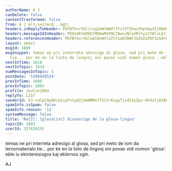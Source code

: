 ```yaml
---
authorName: A J
canDelete: false
contentTrasformed: false
from: A J &lt;seitec@...&gt;
headers.inReplyToHeader: PEFBTkxrVGlrczg2eWJmWVlfYzl5T1hocXhpVmp3ZjRWVHlUR240ZXgzZzQ0QG1haWwuZ21haWwuY29tPg==
headers.messageIdInHeader: PEUxUEtkREEtMDAwMVFNLTAwLnNlaXRlYy1tYWlsLXJ1QGYyOTgubWFpbC5ydT4=
headers.referencesHeader: PEFBTkxrVGlud1QxWVl2ZlFuaEVDWFJUZUZaTDF1US0rWXN5cnBOdDNuUUhqdUBtYWlsLmdtYWlsLmNvbT4gPEUxUEszMkstMDAwMU5BLTAwLnNlaXRlYy1tYWlsLXJ1QGYxNzIubWFpbC5ydT4gPEFBTkxrVGlrczg2eWJmWVlfYzl5T1hocXhpVmp3ZjRWVHlUR240ZXgzZzQ0QG1haWwuZ21haWwuY29tPg==
layout: email
msgId: 1609
msgSnippet: temas ne pri interreta adresigo al glosa, sed pri meto de iom da lernomaterialo
  tie... por ke en la listo de lingvoj oni povas vidi nomon glosa . eble iu
nextInTime: 1610
nextInTopic: 1614
numMessagesInTopic: 5
postDate: '1290458524'
prevInTime: 1608
prevInTopic: 1603
profile: joulin1964
replyTo: LIST
senderId: hJ-caCpCOwDDcUiipFn1yQ3j5mNMMs7f2l5r6vypTjs453yZpn-6F4oljDJ6H5iiOtCsfxsBkkCGpKc
spamInfo.isSpam: false
spamInfo.reason: '12'
systemMessage: false
title: 'Re[2]: [glosalist] disvastigo de la glosa-lingvo'
topicId: 1603
userId: 337626191
---
```


temas ne pri interreta adresigo al glosa, sed pri meto de iom da lernomaterialo tie... por ke en la listo de lingvoj oni povas vidi nomon 'glosa'. eble iu ekinteresixgos kaj eklernos xgin.


AJ


